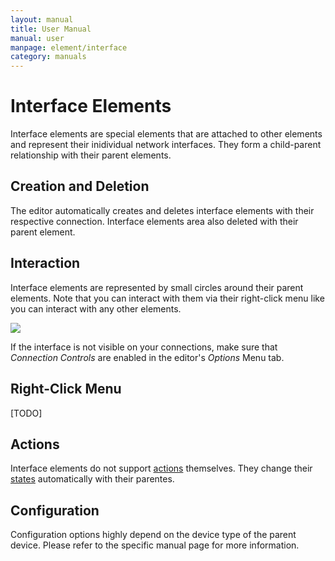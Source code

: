 ```yaml
---
layout: manual
title: User Manual
manual: user
manpage: element/interface
category: manuals
---
```


# Interface Elements

Interface elements are special elements that are attached to other elements and represent their inidividual network interfaces. They form a child-parent relationship with their parent elements.

## Creation and Deletion

The editor automatically creates and deletes interface elements with their respective connection. Interface elements area also deleted with their parent element.


## Interaction

Interface elements are represented by small circles around their parent elements. Note that you can interact with them via their right-click menu like you can interact with any other elements.

![](../../img/connection_example.png)

If the interface is not visible on your connections, make sure that _Connection Controls_ are enabled in the editor's _Options_ Menu tab.

## Right-Click Menu

[TODO]

## Actions

Interface elements do not support [actions](../action) themselves. They change their [states](..#state) automatically with their parentes.

## Configuration

Configuration options highly depend on the device type of the parent device. Please refer to the specific manual page for more information.
